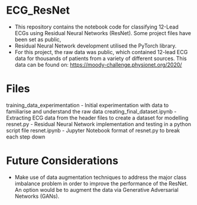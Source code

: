 # ECG_ResNet
- This repository contains the notebook code for classifying 12-Lead ECGs using Residual Neural Networks (ResNet). Some project files have been set as public, 
- Residual Neural Network development utilised the PyTorch library.
- For this project, the raw data was public, which contained 12-lead ECG data for thousands of patients from a variety of different sources. This data can be found on: https://moody-challenge.physionet.org/2020/

# Files
training_data_experimentation - Initial experimentation with data to familiarise and understand the raw data
creating_final_dataset.ipynb - Extracting ECG data from the header files to create a dataset for modelling
resnet.py - Residual Neural Network implementation and testing in a python script file
resnet.ipynb - Jupyter Notebook format of resnet.py to break each step down


# Future Considerations
- Make use of data augmentation techniques to address the major class imbalance problem in order to improve the performance of the ResNet. An option would be to augment the data via Generative Adversarial Networks (GANs).
